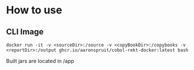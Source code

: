 # How to use

## CLI Image

`docker run -it -v <sourceDir>:/source -v <copyBookDir>:/copybooks -v <reportDir>:/output ghcr.io/aaronspruit/cobol-rekt-docker:latest bash`

Built jars are located in /app
